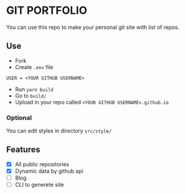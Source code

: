 # GIT PORTFOLIO

You can use this repo to make your personal git site with list of repos.

## Use

* Fork
* Create `.env` file

```enviroment
USER = <YOUR GITHUB USERNAME>
```

* Run `yarn build`
* Go to `build/`
* Upload in your repo called  `<YOUR GITHUB USERNAME>.github.io`

### Optional

You can edit styles in directory `src/style/`

## Features

- [x] All public repositories
- [x] Dynamic data by github api
- [ ] Blog
- [ ] CLI to generete site
